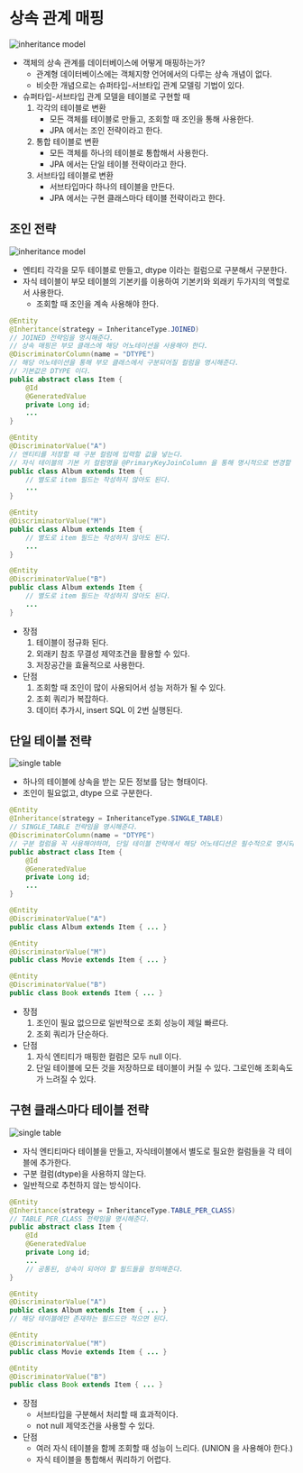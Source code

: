 # 상속 관계 매핑

![inheritance model](../images/1.2.1%20inheritance%20model.png)

* 객체의 상속 관계를 데이터베이스에 어떻게 매핑하는가?
  * 관계형 데이터베이스에는 객체지향 언어에서의 다루는 상속 개념이 없다.
  * 비슷한 개념으로는 슈퍼타입-서브타입 관계 모델링 기법이 있다.
* 슈퍼타입-서브타입 관계 모델을 테이블로 구현할 때
  1. 각각의 테이블로 변환
     * 모든 객체를 테이블로 만들고, 조회할 때 조인을 통해 사용한다.
     * JPA 에서는 조인 전략이라고 한다.
  2. 통합 테이블로 변환
     * 모든 객체를 하나의 테이블로 통합해서 사용한다.
     * JPA 에서는 단일 테이블 전략이라고 한다.
  3. 서브타입 테이블로 변환
     * 서브타입마다 하나의 테이블을 만든다.
     * JPA 에서는 구현 클래스마다 테이블 전략이라고 한다.

## 조인 전략

![inheritance model](../images/1.2.1%20table%20model.png)

* 엔티티 각각을 모두 테이블로 만들고, dtype 이라는 컬럼으로 구분해서 구분한다.
* 자식 테이블이 부모 테이블의 기본키를 이용하여 기본키와 외래키 두가지의 역할로서 사용한다.
  * 조회할 때 조인을 계속 사용해야 한다.
  
```java
@Entity
@Inheritance(strategy = InheritanceType.JOINED)
// JOINED 전략임을 명시해준다.
// 상속 매핑은 부모 클래스에 해당 어노테이션을 사용해야 한다.
@DiscriminatorColumn(name = "DTYPE")
// 해당 어노테이션을 통해 부모 클래스에서 구분되어질 컬럼을 명시해준다.
// 기본값은 DTYPE 이다.
public abstract class Item {
    @Id
    @GeneratedValue
    private Long id;
    ...
}

@Entity
@DiscriminatorValue("A")
// 엔티티를 저장할 때 구분 컬럼에 입력할 값을 넣는다.
// 자식 테이블의 기본 키 컬럼명을 @PrimaryKeyJoinColumn 을 통해 명시적으로 변경할 수 있다.
public class Album extends Item {
    // 별도로 item 필드는 작성하지 않아도 된다.
    ...
}

@Entity
@DiscriminatorValue("M")
public class Album extends Item {
    // 별도로 item 필드는 작성하지 않아도 된다.
    ...
}

@Entity
@DiscriminatorValue("B")
public class Album extends Item {
    // 별도로 item 필드는 작성하지 않아도 된다.
    ...
}
```

* 장점
  1. 테이블이 정규화 된다.
  2. 외래키 참조 무결성 제약조건을 활용할 수 있다.
  3. 저장공간을 효율적으로 사용한다.
* 단점
  1. 조회할 때 조인이 많이 사용되어서 성능 저하가 될 수 있다.
  2. 조회 쿼리가 복잡하다.
  3. 데이터 추가시, insert SQL 이 2번 실행된다.

## 단일 테이블 전략

![single table](../images/6.single-table.png)

* 하나의 테이블에 상속을 받는 모든 정보를 담는 형태이다.
* 조인이 필요없고, dtype 으로 구분한다.

```java
@Entity
@Inheritance(strategy = InheritanceType.SINGLE_TABLE)
// SINGLE_TABLE 전략임을 명시해준다.
@DiscriminatorColumn(name = "DTYPE")
// 구분 컬럼을 꼭 사용해야하며, 단일 테이블 전략에서 해당 어노테디션은 필수적으로 명시되어야 한다.
public abstract class Item {
    @Id
    @GeneratedValue
    private Long id;
    ...
}

@Entity
@DiscriminatorValue("A")
public class Album extends Item { ... }

@Entity
@DiscriminatorValue("M")
public class Movie extends Item { ... }

@Entity
@DiscriminatorValue("B")
public class Book extends Item { ... }
```

* 장점
    1. 조인이 필요 없으므로 일반적으로 조회 성능이 제일 빠르다.
    2. 조회 쿼리가 단순하다.
* 단점
    1. 자식 엔티티가 매핑한 컬럼은 모두 null 이다.
    2. 단일 테이블에 모든 것을 저장하므로 테이블이 커질 수 있다. 그로인해 조회속도가 느려질 수 있다.
    
## 구현 클래스마다 테이블 전략

![single table](../images/6.concerete_table.png)

* 자식 엔티티마다 테이블을 만들고, 자식테이블에서 별도로 필요한 컬럼들을 각 테이블에 추가한다.
* 구분 컬럼(dtype)을 사용하지 않는다.
* 일반적으로 추천하지 않는 방식이다.

```java
@Entity
@Inheritance(strategy = InheritanceType.TABLE_PER_CLASS)
// TABLE_PER_CLASS 전략임을 명시해준다.
public abstract class Item {
    @Id
    @GeneratedValue
    private Long id;
    ...
    // 공통된, 상속이 되어야 할 필드들을 정의해준다.
}

@Entity
@DiscriminatorValue("A")
public class Album extends Item { ... }
// 해당 테이블에만 존재하는 필드드만 적으면 된다.

@Entity
@DiscriminatorValue("M")
public class Movie extends Item { ... }

@Entity
@DiscriminatorValue("B")
public class Book extends Item { ... }
```

* 장점
    * 서브타입을 구분해서 처리할 때 효과적이다.
    * not null 제약조건을 사용할 수 있다.
* 단점
    * 여러 자식 테이블을 함께 조회할 때 성능이 느리다. (UNION 을 사용해야 한다.)
    * 자식 테이블을 통합해서 쿼리하기 어렵다.
